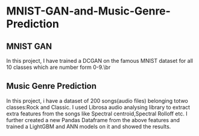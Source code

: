 # MNIST-GAN-and-Music-Genre-Prediction
## MNIST GAN
In this project, I have trained a DCGAN on the famous MNIST dataset for all 10 classes which are number form 0-9.\br
## Music Genre Prediction
In this project, i have a dataset of 200 songs(audio files) belonging totwo classes:Rock and Classic. I used Librosa audio analysing library to extract extra features from the songs like Spectral centroid,Spectral Rolloff etc. I further created a new Pandas Dataframe from the above features and trained a LightGBM and ANN models on it and showed the results.
